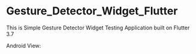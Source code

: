 # Gesture_Detector_Widget_Flutter

This is Simple Gesture Detector Widget Testing Application built on Flutter 3.7

Android View:
